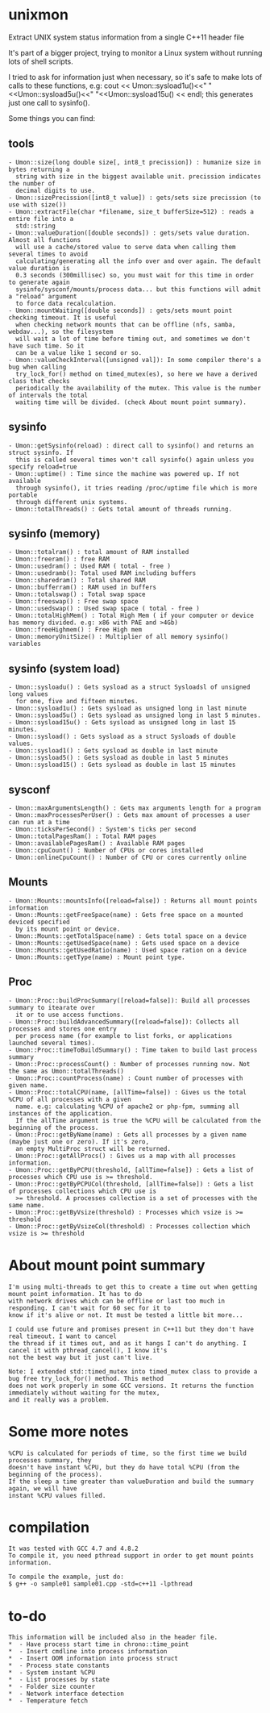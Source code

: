 unixmon
=======

Extract UNIX system status information from a single C++11 header file

It's part of a bigger project, trying to monitor a Linux system without running lots
of shell scripts.

I tried to ask for information just when necessary, so it's safe to make lots of calls
to these functions, e.g:
   cout << Umon::sysload1u()<<" "<<Umon::sysload5u()<<" "<<Umon::sysload15u() << endl;
this generates just one call to sysinfo().

Some things you can find:

tools
-----
	- Umon::size(long double size[, int8_t precission]) : humanize size in bytes returning a
	  string with size in the biggest available unit. precission indicates the number of 
	  decimal digits to use.
	- Umon::sizePrecission([int8_t value]) : gets/sets size precission (to use with size())
	- Umon::extractFile(char *filename, size_t bufferSize=512) : reads a entire file into a
	  std::string
	- Umon::valueDuration([double seconds]) : gets/sets value duration. Almost all functions
	  will use a cache/stored value to serve data when calling them several times to avoid
	  calculating/generating all the info over and over again. The default value duration is
	  0.3 seconds (300millisec) so, you must wait for this time in order to generate again
	  sysinfo/sysconf/mounts/process data... but this functions will admit a "reload" argument
	  to force data recalculation.
	- Umon::mountWaiting([double seconds]) : gets/sets mount point checking timeout. It is useful
	  when checking network mounts that can be offline (nfs, samba, webdav...), so the filesystem
	  will wait a lot of time before timing out, and sometimes we don't have such time. So it
	  can be a value like 1 second or so.
	- Umon::valueCheckInterval([unsigned val]): In some compiler there's a bug when calling 
	  try_lock_for() method on timed_mutex(es), so here we have a derived class that checks
	  periodically the availability of the mutex. This value is the number of intervals the total
	  waiting time will be divided. (check About mount point summary).

sysinfo
-------
	- Umon::getSysinfo(reload) : direct call to sysinfo() and returns an struct sysinfo. If
	  this is called several times won't call sysinfo() again unless you specify reload=true
	- Umon::uptime() : Time since the machine was powered up. If not available
	  through sysinfo(), it tries reading /proc/uptime file which is more portable
	  through different unix systems.
	- Umon::totalThreads() : Gets total amount of threads running.

sysinfo (memory)
----------------
	- Umon::totalram() : total amount of RAM installed
	- Umon::freeram() : free RAM
	- Umon::usedram() : Used RAM ( total - free )
	- Umon::usedramb(): Total used RAM including buffers
	- Umon::sharedram() : Total shared RAM
	- Umon::bufferram() : RAM used in buffers
	- Umon::totalswap() : Total swap space
	- Umon::freeswap() : Free swap space
	- Umon::usedswap() : Used swap space ( total - free )
	- Umon::totalHighMem() : Total High Mem ( if your computer or device has memory divided. e.g: x86 with PAE and >4Gb)
	- Umon::freeHighmem() : Free High mem
	- Umon::memoryUnitSize() : Multiplier of all memory sysinfo() variables

sysinfo (system load)
-----------------
	- Umon::sysloadu() : Gets sysload as a struct Sysloadsl of unsigned long values
	  for one, five and fifteen minutes.
	- Umon::sysload1u() : Gets sysload as unsigned long in last minute
	- Umon::sysload5u() : Gets sysload as unsigned long in last 5 minutes.
	- Umon::sysload15u() : Gets sysload as unsigned long in last 15 minutes.
	- Umon::sysload() : Gets sysload as a struct Sysloads of double values.
	- Umon::sysload1() : Gets sysload as double in last minute
	- Umon::sysload5() : Gets sysload as double in last 5 minutes
	- Umon::sysload15() : Gets sysload as double in last 15 minutes

sysconf
-------
	- Umon::maxArgumentsLength() : Gets max arguments length for a program
	- Umon::maxProcessesPerUser() : Gets max amount of processes a user can run at a time
	- Umon::ticksPerSecond() : System's ticks per second
	- Umon::totalPagesRam() : Total RAM pages
	- Umon::availablePagesRam() : Available RAM pages
	- Umon::cpuCount() : Number of CPUs or cores installed
	- Umon::onlineCpuCount() : Number of CPU or cores currently online

Mounts
------
	- Umon::Mounts::mountsInfo([reload=false]) : Returns all mount points information
	- Umon::Mounts::getFreeSpace(name) : Gets free space on a mounted deviced specified
	  by its mount point or device.
	- Umon::Mounts::getTotalSpace(name) : Gets total space on a device
	- Umon::Mounts::getUsedSpace(name) : Gets used space on a device
	- Umon::Mounts::getUsedRatio(name) : Used space ration on a device
	- Umon::Mounts::getType(name) : Mount point type.

Proc
----
	- Umon::Proc::buildProcSummary([reload=false]): Build all processes summary to itearate over
	  it or to use access functions.
	- Umon::Proc::buildAdvancedSummary([reload=false]): Collects all processes and stores one entry
	  per process name (for example to list forks, or applications launched several times).
	- Umon::Proc::timeToBuildSummary() : Time taken to build last process summary
	- Umon::Proc::processCount() : Number of processes running now. Not the same as Umon::totalThreads()
	- Umon::Proc::countProcess(name) : Count number of processes with given name.
	- Umon::Proc::totalCPU(name, [allTime=false]) : Gives us the total %CPU of all processes with a given
	  name. e.g: calculating %CPU of apache2 or php-fpm, summing all instances of the application.
	  If the allTime argument is true the %CPU will be calculated from the beginning of the process.
	- Umon::Proc::getByName(name) : Gets all processes by a given name (maybe just one or zero). If it's zero,
	  an empty MultiProc struct will be returned.
	- Umon::Proc::getAllProcs() : Gives us a map with all processes information.
	- Umon::Proc::getByPCPU(threshold, [allTime=false]) : Gets a list of processes which CPU use is >= threshold.
	- Umon::Proc::getByPCPUCol(threshold, [allTime=false]) : Gets a list of processes collections which CPU use is
	  >= threshold. A processes collection is a set of processes with the same name. 
	- Umon::Proc::getByVsize(threshold) : Processes which vsize is >= threshold
	- Umon::Proc::getByVsizeCol(threshold) : Processes collection which vsize is >= threshold

About mount point summary
=========================
	I'm using multi-threads to get this to create a time out when getting mount point information. It has to do
	with network drives which can be offline or last too much in responding. I can't wait for 60 sec for it to 
	know if it's alive or not. It must be tested a little bit more...

	I could use future and promises present in C++11 but they don't have real timeout. I want to cancel
	the thread if it times out, and as it hangs I can't do anything. I cancel it with pthread_cancel(), I know it's
	not the best way but it just can't live.

	Note: I extended std::timed_mutex into timed_mutex class to provide a bug free try_lock_for() method. This method
	does not work properly in some GCC versions. It returns the function immediately without waiting for the mutex,
	and it really was a problem.

Some more notes
===============
	%CPU is calculated for periods of time, so the first time we build processes summary, they
	doesn't have instant %CPU, but they do have total %CPU (from the beginning of the process).
	If the sleep a time greater than valueDuration and build the summary again, we will have 
	instant %CPU values filled.

compilation
===========

	It was tested with GCC 4.7 and 4.8.2
	To compile it, you need pthread support in order to get mount points information. 

	To compile the example, just do:
	$ g++ -o sample01 sample01.cpp -std=c++11 -lpthread

to-do
=====
	This information will be included also in the header file.
	*  - Have process start time in chrono::time_point
	*  - Insert cmdline into process information
	*  - Insert OOM information into process struct
	*  - Process state constants
	*  - System instant %CPU
	*  - List processes by state
	*  - Folder size counter
	*  - Network interface detection
	*  - Temperature fetch